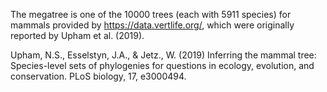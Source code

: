 The megatree is one of the 10000 trees (each with 5911 species) for mammals provided by https://data.vertlife.org/, which were originally reported by Upham et al. (2019). 
  
Upham, N.S., Esselstyn, J.A., & Jetz., W. (2019) Inferring the mammal tree: Species-level sets of phylogenies for questions in ecology, evolution, and conservation. PLoS biology, 17, e3000494.
